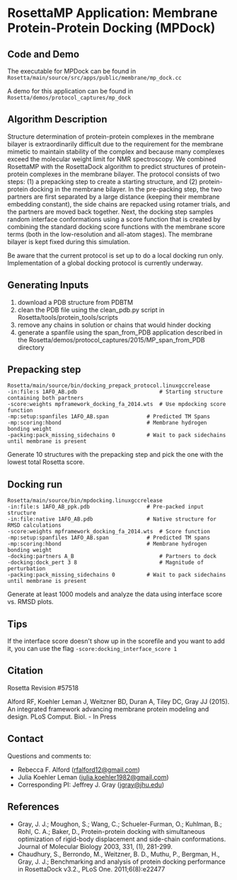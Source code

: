 # RosettaMP Application: Membrane Protein-Protein Docking (MPDock)

## Code and Demo
The executable for MPDock can be found in `Rosetta/main/source/src/apps/public/membrane/mp_dock.cc`

A demo for this application can be found in `Rosetta/demos/protocol_captures/mp_dock`

## Algorithm Description
Structure determination of protein-protein complexes in the membrane bilayer is extraordinarily difficult due to the requirement for the membrane mimetic to maintain stability of the complex and because many complexes exceed the molecular weight limit for NMR spectroscopy. We combined RosettaMP with the RosettaDock algorithm to predict structures of protein-protein complexes in the membrane bilayer. The protocol consists of two steps: (1) a prepacking step to create a starting structure, and (2) protein-protein docking in the membrane bilayer. In the pre-packing step, the two partners are first separated by a large distance (keeping their membrane embedding constant), the side chains are repacked using rotamer trials, and the partners are moved back together. Next, the docking step samples random interface conformations using a score function that is created by combining the standard docking score functions with the membrane score terms (both in the low-resolution and all-atom stages). The membrane bilayer is kept fixed during this simulation. 

Be aware that the current protocol is set up to do a local docking run only. Implementation of a global docking protocol is currently underway.

## Generating Inputs

1. download a PDB structure from PDBTM 
2. clean the PDB file using the clean_pdb.py script in Rosetta/tools/protein_tools/scripts 
4. remove any chains in solution or chains that would hinder docking
3. generate a spanfile using the span_from_PDB application described in the Rosetta/demos/protocol_captures/2015/MP_span_from_PDB directory

## Prepacking step

```
Rosetta/main/source/bin/docking_prepack_protocol.linuxgccrelease
-in:file:s 1AFO_AB.pdb	                        # Starting structure containing both partners
-score:weights mpframework_docking_fa_2014.wts	# Use mpdocking score function
-mp:setup:spanfiles 1AFO_AB.span	        # Predicted TM Spans
-mp:scoring:hbond	                        # Membrane hydrogen bonding weight
-packing:pack_missing_sidechains 0	        # Wait to pack sidechains until membrane is present
```

Generate 10 structures with the prepacking step and pick the one with the lowest total Rosetta score.

## Docking run

```
Rosetta/main/source/bin/mpdocking.linuxgccrelease 
-in:file:s 1AFO_AB_ppk.pdb	                # Pre-packed input structure
-in:file:native 1AFO_AB.pdb	                # Native structure for RMSD calculations
-score:weights mpframework_docking_fa_2014.wts	# Score function
-mp:setup:spanfiles 1AFO_AB.span	        # Predicted TM spans
-mp:scoring:hbond	                        # Membrane hydrogen bonding weight
-docking:partners A_B	                        # Partners to dock
-docking:dock_pert 3 8	                        # Magnitude of perturbation
-packing:pack_missing_sidechains 0	        # Wait to pack sidechains until membrane is present

```

Generate at least 1000 models and analyze the data using interface score vs. RMSD plots. 

## Tips

If the interface score doesn't show up in the scorefile and you want to add it, you can use the flag ```-score:docking_interface_score 1 ```

## Citation
Rosetta Revision #57518

Alford RF, Koehler Leman J, Weitzner BD, Duran A, Tiley DC, Gray JJ (2015). An integrated framework advancing membrane protein modeling and design. PLoS Comput. Biol. - In Press

## Contact

Questions and comments to: 
 - Rebecca F. Alford ([rfalford12@gmail.com](rfalford12@gmail.com))
 - Julia Koehler Leman ([julia.koehler1982@gmail.com](julia.koehler1982@gmail.com))
 - Corresponding PI: Jeffrey J. Gray ([jgray@jhu.edu](jgray@jhu.edu))

## References
* Gray, J. J.; Moughon, S.; Wang, C.; Schueler-Furman, O.; Kuhlman, B.; Rohl, C. A.; Baker, D., Protein-protein docking with simultaneous optimization of rigid-body displacement and side-chain conformations. Journal of Molecular Biology 2003, 331, (1), 281-299.
* Chaudhury, S., Berrondo, M., Weitzner, B. D., Muthu, P., Bergman, H., Gray, J. J.; Benchmarking and analysis of protein docking performance in RosettaDock v3.2., PLoS One. 2011;6(8):e22477

